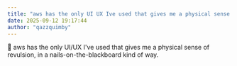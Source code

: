 ```yaml
---
title: "aws has the only UI UX Ive used that gives me a physical sense of revulsion"
date: 2025-09-12 19:17:44
author: "qazzquimby"
---
```


💭 aws has the only UI/UX I've used that gives me a physical sense of revulsion, in a nails-on-the-blackboard kind of way.